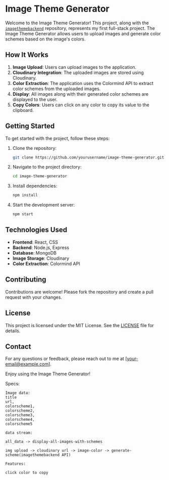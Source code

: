 # Image Theme Generator

Welcome to the Image Theme Generator! This project, along with the [`imagethemebackend`](https://github.com/Babu-Mohammed-Izhan/imagethemebackend.git) repository, represents my first full-stack project. The Image Theme Generator allows users to upload images and generate color schemes based on the image's colors.

## How It Works

1. **Image Upload**: Users can upload images to the application.
2. **Cloudinary Integration**: The uploaded images are stored using Cloudinary.
3. **Color Extraction**: The application uses the Colormind API to extract color schemes from the uploaded images.
4. **Display**: All images along with their generated color schemes are displayed to the user.
5. **Copy Colors**: Users can click on any color to copy its value to the clipboard.

## Getting Started

To get started with the project, follow these steps:

1. Clone the repository:
   ```sh
   git clone https://github.com/yourusername/image-theme-generator.git
   ```
2. Navigate to the project directory:
   ```sh
   cd image-theme-generator
   ```
3. Install dependencies:
   ```sh
   npm install
   ```
4. Start the development server:
   ```sh
   npm start
   ```

## Technologies Used

- **Frontend**: React, CSS
- **Backend**: Node.js, Express
- **Database**: MongoDB
- **Image Storage**: Cloudinary
- **Color Extraction**: Colormind API

## Contributing

Contributions are welcome! Please fork the repository and create a pull request with your changes.

## License

This project is licensed under the MIT License. See the [LICENSE](LICENSE) file for details.

## Contact

For any questions or feedback, please reach out to me at [your-email@example.com].

Enjoy using the Image Theme Generator!

Specs:

    Image data:
    title
    url,
    colorscheme1,
    colorscheme2,
    colorscheme3,
    colorscheme4,
    colorscheme5

    data stream:

    all_data -> display-all-images-with-schemes

    img upload -> cloudinary url -> image-color -> generate-scheme(imagethemebackend API)

    Features:

    click color to copy
